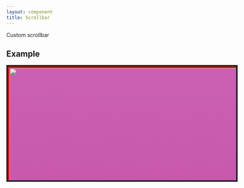 ```yaml
---
layout: component
title: Scrollbar
---
```


Custom scrollbar

## Example

<style>
	.scrollbar{
		background: #666;
		border-radius: 12px;
	}
	.scrollbar>.bar{
		background: #222;
		border-radius: 12px;
		height: 100px;
	}
	.scrollbar-vertical{
		width: 24px;
		height: 100%;
	}
</style>
<div component="scrollbar" style="width: 600px; height: 300px; border: solid 4px #222; background: #444; overflow-y: scroll;">
  <div style="width: 100%; height: 2000px; background: #cb60b3; background: linear-gradient(to bottom, #cb60b3 0%,#c146a1 50%,#a80077 51%,#db36a4 100%); border: solid 4px #f00;">
    <img src="../images/sample/2.jpg" style="object-fit: cover; width: 100%; height: 100%;" />
  </div>
</div>

